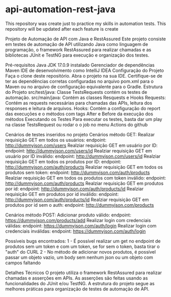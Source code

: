 # api-automation-rest-java
This repository was create just to practice my skills in automation tests. This repository will be updated after each feature is create

Projeto de Automação de API com Java e RestAssured
Este projeto consiste em testes de automação de API utilizando Java como linguagem de programação, o framework RestAssured para realizar chamadas e as bibliotecas JUnit e TestNG para execução e organização dos testes.

Pré-requisitos
Java JDK 17.0.9 instalado
Gerenciador de dependências Maven
IDE de desenvolvimento como IntelliJ IDEA
Configuração do Projeto
Faça o clone deste repositório.
Abra o projeto na sua IDE.
Certifique-se de ter as dependências corretas configuradas no arquivo pom.xml para o Maven ou no arquivo de configuração equivalente para o Gradle.
Estrutura do Projeto
src/test/java: Classe TestsRequests contém os testes de automação.
src/main/java: Contém as classes Resquests e Hooks
Requests: Contém as requests necessárias para chamadas das APIs, leitura dos responses e leitura de arquivos.
Hooks: Contém a configuração do report das execuções e o métodos com tags After e Before da execução dos métodos
Executando os Testes
Para executar os testes, basta dar um play na classe TestsRequest ou rodar o o job no menu Actions do github

Cenários de testes inseridos no projeto
Cenários método GET: 
Realizar requisição GET em todos os usuários: endpoint: http://dummyjson.com/users
Realziar requisição GET em usuário por ID: endpoint: http://dummyjson.com/users/id
Realziar requisição GET em usuário por ID inválido: endpoint: http://dummyjson.com/users/id
Realziar requisição GET em todos os produtos por ID: endpoint: http://dummyjson.com/auth/products
Realziar requisição GET em todos os produtos sem token: endpoint: http://dummyjson.com/auth/products
Realziar requisição GET em todos os produtos com token inválido: endpoint: http://dummyjson.com/auth/products
Realziar requisição GET em produtos por id: endpoint: http://dummyjson.com/auth/products/id
Realziar requisição GET em produtos por id inválido: endpoint: http://dummyjson.com/auth/products/id
Realziar requisição GET em produtos por id sem o auth: endpoint: http://dummyjson.com/products

Cenários método POST:
Adicionar produto válido: endpoint: https://dummyjson.com/products/add
Realizar login com credenciais válidas: endpoint: https://dummyjson.com/auth/login
Realizar login com credenciais inválidas: endpoint: https://dummyjson.com/auth/login

Possíveis bugs encontrados: 
1 - É possível realizar um get no endpoint de produtos sem um token e com um token, se for sem o token, basta tirar o "auth" do CURL
2 - No método de adicionar novos produtos, é possível passar um objeto vazio, um body sem nenhum json ou um objeto com campos faltando

Detalhes Técnicos
O projeto utiliza o framework RestAssured para realizar chamadas e asserções em APIs.
As asserções são feitas usando as funcionalidades do JUnit e/ou TestNG.
A estrutura do projeto segue as melhores práticas para organização de testes de automação de API.
